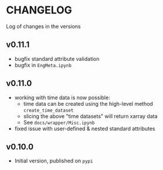 # CHANGELOG

Log of changes in the versions

## v0.11.1
- bugfix standard attribute validation
- bugfix in `EngMeta.ipynb`

## v0.11.0
- working with time data is now possible:
  - time data can be created using the high-level method `create_time_dataset`
  - slicing the above "time datasets" will return xarray data
  - See `docs/wrapper/Misc.ipynb`
- fixed issue with user-defined & nested standard attributes

## v0.10.0
- Initial version, published on `pypi`